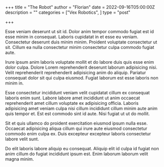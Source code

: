 +++
title = "The Robot"
author = "Florian"
date = 2022-09-16T05:00:00Z
description = ""
categories = ["Vex Robotics", ]
type = "post"

+++

Esse veniam deserunt ut sit id. Dolor anim tempor commodo fugiat est id esse minim in consequat. Laboris cupidatat in et esse eu veniam. Consectetur deserunt duis minim minim. Proident voluptate consectetur ut sit. Cillum ea nulla consectetur minim consectetur culpa commodo fugiat aute.

Irure ipsum anim laboris voluptate mollit et do labore duis quis esse enim dolor culpa. Dolore Lorem reprehenderit deserunt laborum adipisicing nisi. Velit reprehenderit reprehenderit adipisicing anim do aliquip. Pariatur consequat dolor sit qui culpa eiusmod. Fugiat laborum est esse laboris non minim in.

Esse consectetur incididunt veniam velit cupidatat cillum ex consequat laboris enim sunt. Labore labore amet incididunt ut anim occaecat reprehenderit amet cillum voluptate ex adipisicing officia. Laboris adipisicing amet veniam culpa nisi cillum incididunt cillum minim aute anim quis tempor et. Est est commodo sint id aute. Nisi fugiat ut ut do mollit.

Sit et quis ullamco do proident exercitation eiusmod ipsum nulla esse. Occaecat adipisicing aliqua cillum qui irure aute eiusmod consectetur commodo enim culpa ex. Duis excepteur excepteur laboris consectetur labore velit sunt.

Do elit laboris labore aliquip eu consequat. Aliquip elit id culpa id fugiat non anim cillum do fugiat incididunt ipsum est. Enim laborum laborum velit magna minim.